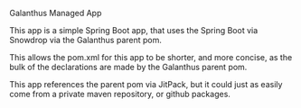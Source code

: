 Galanthus Managed App

This app is a simple Spring Boot app, that uses the Spring Boot via Snowdrop via the Galanthus parent pom.

This allows the pom.xml for this app to be shorter, and more concise, as the bulk of the declarations are 
made by the Galanthus parent pom. 

This app references the parent pom via JitPack, but it could just as easily come from a private maven repository, or github packages.  
